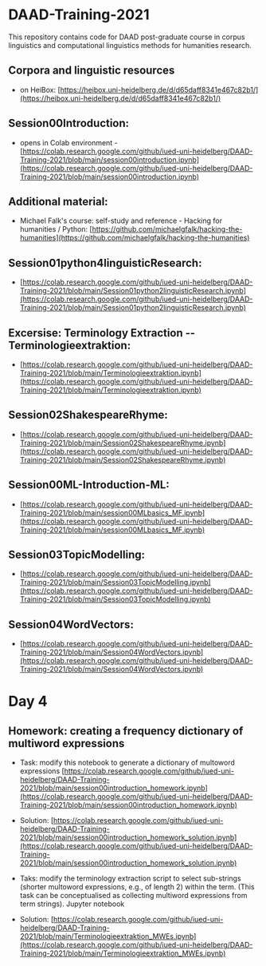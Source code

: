 # DAAD-Training-2021

This repository contains code for DAAD post-graduate course in corpus linguistics and computational linguistics methods for humanities research.

## Corpora and linguistic resources 
- on HeiBox: [https://heibox.uni-heidelberg.de/d/d65daff8341e467c82b1/](https://heibox.uni-heidelberg.de/d/d65daff8341e467c82b1/)

## Session00Introduction: 
- opens in Colab environment - [https://colab.research.google.com/github/iued-uni-heidelberg/DAAD-Training-2021/blob/main/session00introduction.ipynb](https://colab.research.google.com/github/iued-uni-heidelberg/DAAD-Training-2021/blob/main/session00introduction.ipynb)

## Additional material: 
- Michael Falk's course: self-study and reference - Hacking for humanities / Python: [https://github.com/michaelgfalk/hacking-the-humanities](https://github.com/michaelgfalk/hacking-the-humanities)

## Session01python4linguisticResearch: 
- [https://colab.research.google.com/github/iued-uni-heidelberg/DAAD-Training-2021/blob/main/Session01python2linguisticResearch.ipynb](https://colab.research.google.com/github/iued-uni-heidelberg/DAAD-Training-2021/blob/main/Session01python2linguisticResearch.ipynb)

## Excersise: Terminology Extraction -- Terminologieextraktion:
- [https://colab.research.google.com/github/iued-uni-heidelberg/DAAD-Training-2021/blob/main/Terminologieextraktion.ipynb](https://colab.research.google.com/github/iued-uni-heidelberg/DAAD-Training-2021/blob/main/Terminologieextraktion.ipynb)

## Session02ShakespeareRhyme: 
- [https://colab.research.google.com/github/iued-uni-heidelberg/DAAD-Training-2021/blob/main/Session02ShakespeareRhyme.ipynb](https://colab.research.google.com/github/iued-uni-heidelberg/DAAD-Training-2021/blob/main/Session02ShakespeareRhyme.ipynb)

## Session00ML-Introduction-ML:
- [https://colab.research.google.com/github/iued-uni-heidelberg/DAAD-Training-2021/blob/main/session00MLbasics_MF.ipynb](https://colab.research.google.com/github/iued-uni-heidelberg/DAAD-Training-2021/blob/main/session00MLbasics_MF.ipynb)

## Session03TopicModelling: 
- [https://colab.research.google.com/github/iued-uni-heidelberg/DAAD-Training-2021/blob/main/Session03TopicModelling.ipynb](https://colab.research.google.com/github/iued-uni-heidelberg/DAAD-Training-2021/blob/main/Session03TopicModelling.ipynb)

## Session04WordVectors: 
- [https://colab.research.google.com/github/iued-uni-heidelberg/DAAD-Training-2021/blob/main/Session04WordVectors.ipynb](https://colab.research.google.com/github/iued-uni-heidelberg/DAAD-Training-2021/blob/main/Session04WordVectors.ipynb)


# Day 4
## Homework: creating a frequency dictionary of multiword expressions
- Task: modify this notebook to generate a dictionary of multoword expressions [https://colab.research.google.com/github/iued-uni-heidelberg/DAAD-Training-2021/blob/main/session00introduction_homework.ipynb](https://colab.research.google.com/github/iued-uni-heidelberg/DAAD-Training-2021/blob/main/session00introduction_homework.ipynb)
- Solution: [https://colab.research.google.com/github/iued-uni-heidelberg/DAAD-Training-2021/blob/main/session00introduction_homework_solution.ipynb](https://colab.research.google.com/github/iued-uni-heidelberg/DAAD-Training-2021/blob/main/session00introduction_homework_solution.ipynb)


- Taks: modify the terminology extraction script to select sub-strings (shorter multoword expressions, e.g., of length 2) within the term. (This task can be conceptualised as collecting multiword expressions from term strings). Jupyter notebook []()
- Solution: [https://colab.research.google.com/github/iued-uni-heidelberg/DAAD-Training-2021/blob/main/Terminologieextraktion_MWEs.ipynb](https://colab.research.google.com/github/iued-uni-heidelberg/DAAD-Training-2021/blob/main/Terminologieextraktion_MWEs.ipynb)


